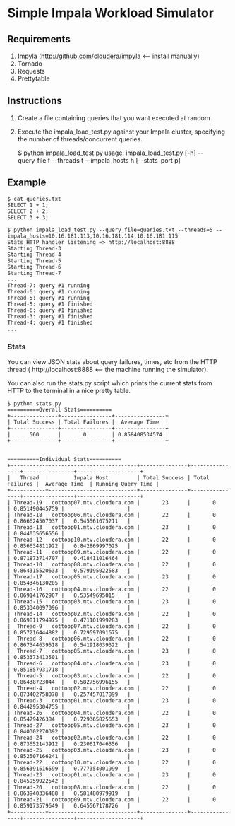 # Simple Impala Workload Simulator

## Requirements

1. Impyla (http://github.com/cloudera/impyla <-- install manually)
2. Tornado
3. Requests
4. Prettytable

## Instructions
1. Create a file containing queries that you want executed at random
2. Execute the impala_load_test.py against your Impala cluster, specifying the
number of threads/concurrent queries.


    $ python impala_load_test.py
    usage: impala_load_test.py [-h] --query_file f --threads t --impala_hosts h
                                [--stats_port p]


## Example

    $ cat queries.txt
    SELECT 1 + 1;
    SELECT 2 + 2;
    SELECT 3 + 3;

    $ python impala_load_test.py --query_file=queries.txt --threads=5 --impala_hosts=10.16.181.113,10.16.181.114,10.16.181.115
    Stats HTTP handler listening => http://localhost:8888
    Starting Thread-3
    Starting Thread-4
    Starting Thread-5
    Starting Thread-6
    Starting Thread-7
    ...
    Thread-7: query #1 running
    Thread-6: query #1 running
    Thread-5: query #1 running
    Thread-5: query #1 finished
    Thread-6: query #1 finished
    Thread-3: query #1 finished
    Thread-4: query #1 finished
    ...


### Stats
You can view JSON stats about query failures, times, etc from the HTTP thread
( http://localhost:8888 <-- the machine running the simulator).

You can also run the stats.py script which prints the current stats from HTTP to the terminal in a nice pretty table.


    $ python stats.py
    ==========Overall Stats==========
    +---------------+----------------+----------------+
    | Total Success | Total Failures |  Average Time  |
    +---------------+----------------+----------------+
    |      560      |       0        | 0.858408534574 |
    +---------------+----------------+----------------+


    ==========Individual Stats==========
    +-----------+----------------------------+---------------+----------------+----------------+--------------------+
    |   Thread  |        Impala Host         | Total Success | Total Failures |  Average Time  | Running Query Time |
    +-----------+----------------------------+---------------+----------------+----------------+--------------------+
    | Thread-19 | cottoop07.mtv.cloudera.com |       23      |       0        | 0.851490445759 |                    |
    | Thread-18 | cottoop06.mtv.cloudera.com |       22      |       0        | 0.866624507037 |   0.545561075211   |
    | Thread-13 | cottoop01.mtv.cloudera.com |       23      |       0        | 0.844035656556 |                    |
    | Thread-12 | cottoop10.mtv.cloudera.com |       22      |       0        | 0.856634811922 |   0.842869997025   |
    | Thread-11 | cottoop09.mtv.cloudera.com |       22      |       0        | 0.871873714707 |   0.418411016464   |
    | Thread-10 | cottoop08.mtv.cloudera.com |       22      |       0        | 0.864315520633 |   0.579195022583   |
    | Thread-17 | cottoop05.mtv.cloudera.com |       23      |       0        | 0.854346130205 |                    |
    | Thread-16 | cottoop04.mtv.cloudera.com |       22      |       0        | 0.869141762907 |   0.53549695015    |
    | Thread-15 | cottoop03.mtv.cloudera.com |       23      |       0        | 0.853340097096 |                    |
    | Thread-14 | cottoop02.mtv.cloudera.com |       22      |       0        | 0.869811794975 |   0.471101999283   |
    |  Thread-9 | cottoop07.mtv.cloudera.com |       22      |       0        | 0.857216444882 |   0.729597091675   |
    |  Thread-8 | cottoop06.mtv.cloudera.com |       22      |       0        | 0.867344639518 |   0.541918039322   |
    |  Thread-7 | cottoop05.mtv.cloudera.com |       23      |       0        | 0.853373413501 |                    |
    |  Thread-6 | cottoop04.mtv.cloudera.com |       23      |       0        | 0.851857931718 |                    |
    |  Thread-5 | cottoop03.mtv.cloudera.com |       22      |       0        | 0.86438723044  |   0.582756996155   |
    |  Thread-4 | cottoop02.mtv.cloudera.com |       22      |       0        | 0.873402758078 |   0.257457017899   |
    |  Thread-3 | cottoop01.mtv.cloudera.com |       23      |       0        | 0.844295304755 |                    |
    | Thread-26 | cottoop04.mtv.cloudera.com |       22      |       0        | 0.85479426384  |   0.729365825653   |
    | Thread-27 | cottoop05.mtv.cloudera.com |       23      |       0        | 0.840302270392 |                    |
    | Thread-24 | cottoop02.mtv.cloudera.com |       22      |       0        | 0.873652143912 |   0.230617046356   |
    | Thread-25 | cottoop03.mtv.cloudera.com |       23      |       0        | 0.852507166241 |                    |
    | Thread-22 | cottoop10.mtv.cloudera.com |       22      |       0        | 0.856391516599 |   0.777354001999   |
    | Thread-23 | cottoop01.mtv.cloudera.com |       23      |       0        | 0.845959922542 |                    |
    | Thread-20 | cottoop08.mtv.cloudera.com |       22      |       0        | 0.863940336488 |   0.581480979919   |
    | Thread-21 | cottoop09.mtv.cloudera.com |       22      |       0        | 0.859173579649 |   0.645567178726   |
    +-----------+----------------------------+---------------+----------------+----------------+--------------------+
